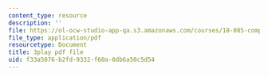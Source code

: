 ```yaml
---
content_type: resource
description: ''
file: https://ol-ocw-studio-app-qa.s3.amazonaws.com/courses/18-085-computational-science-and-engineering-i-fall-2008/f33a5076b2fd9332f60a0db6a50c5d54_0egP7_kq23E.pdf
file_type: application/pdf
resourcetype: Document
title: 3play pdf file
uid: f33a5076-b2fd-9332-f60a-0db6a50c5d54
---
```

